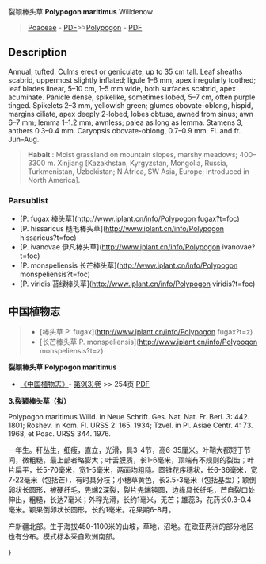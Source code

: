 裂颖棒头草 **Polypogon maritimus** Willdenow

> [Poaceae](http://www.iplant.cn/info/Poaceae?t=foc) - [PDF](http://www.iplant.cn/foc/pdf/Poaceae.pdf)>>[Polypogon](http://www.iplant.cn/info/Polypogon?t=foc) - [PDF](http://www.iplant.cn/foc/pdf/Polypogon.pdf)

## Description

Annual, tufted. Culms erect or geniculate, up to 35 cm tall. Leaf sheaths scabrid, uppermost slightly inflated; ligule 1–6 mm, apex irregularly toothed; leaf blades linear, 5–10 cm, 1–5 mm wide, both surfaces scabrid, apex acuminate. Panicle dense, spikelike, sometimes lobed, 5–7 cm, often purple tinged. Spikelets 2–3 mm, yellowish green; glumes obovate-oblong, hispid, margins ciliate, apex deeply 2-lobed, lobes obtuse, awned from sinus; awn 6–7 mm; lemma 1–1.2 mm, awnless; palea as long as lemma. Stamens 3, anthers 0.3–0.4 mm. Caryopsis obovate-oblong, 0.7–0.9 mm. Fl. and fr. Jun–Aug.

> **Habait** : 
> Moist grassland on mountain slopes, marshy meadows; 400–3300 m. Xinjiang [Kazakhstan, Kyrgyzstan, Mongolia, Russia, Turkmenistan, Uzbekistan; N Africa, SW Asia, Europe; introduced in North America].

### Parsublist

* [P.  fugax  棒头草](http://www.iplant.cn/info/Polypogon fugax?t=foc)
* [P.  hissaricus  糙毛棒头草](http://www.iplant.cn/info/Polypogon hissaricus?t=foc)
* [P.  ivanovae  伊凡棒头草](http://www.iplant.cn/info/Polypogon ivanovae?t=foc)
* [P.  monspeliensis  长芒棒头草](http://www.iplant.cn/info/Polypogon monspeliensis?t=foc)
* [P.  viridis  苔绿棒头草](http://www.iplant.cn/info/Polypogon viridis?t=foc)

## 中国植物志

> * [棒头草  P.  fugax](http://www.iplant.cn/info/Polypogon fugax?t=z)
> * [长芒棒头草  P.  monspeliensis](http://www.iplant.cn/info/Polypogon monspeliensis?t=z)

**裂颖棒头草 Polypogon maritimus**

* [《中国植物志》](http://www.iplant.cn/frps)- [第9(3)卷](http://www.iplant.cn/frps/vol/9(3)) >> 254页 [PDF](http://www.iplant.cn/frps/pdf/9(3)/254.pdf)

**3.裂颖棒头草（拟）**

Polypogon maritimus Willd. in Neue Schrift. Ges. Nat. Nat. Fr. Berl. 3: 442. 1801; Roshev. in Kom. Fl. URSS 2: 165. 1934; Tzvel. in Pl. Asiae Centr. 4: 73. 1968, et Poac. URSS 344. 1976.

一年生。秆丛生，细瘦，直立，光滑，具3-4节，高6-35厘米。叶鞘大都短于节间，微粗糙，最上部者略膨大；叶舌膜质，长1-6毫米，顶端有不规则的裂齿；叶片扁平，长5-70毫米，宽1-5毫米，两面均粗糙。圆锥花序穗状，长6-36毫米，宽7-22毫米（包括芒），有时具分枝；小穗草黄色，长2.5-3毫米（包括基盘）；颖倒卵状长圆形，被硬纤毛，先端2深裂，裂片先端钝圆，边缘具长纤毛，芒自裂口处伸出，粗糙，长达7毫米；外稃光滑，长约1毫米，无芒；雄蕊3，花药长0.3-0.4毫米。颖果倒卵状长圆形，长约1毫米。花果期6-8月。

产新疆北部。生于海拔450-1100米的山坡，草地，沼地。在欧亚两洲的部分地区也有分布。模式标本采自欧洲南部。

}